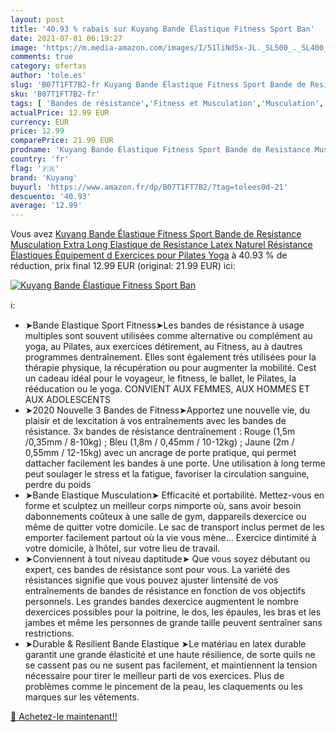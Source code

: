 ```yaml
---
layout: post
title: '40.93 % rabais sur Kuyang Bande Élastique Fitness Sport Ban'
date: 2021-07-01 06:19:27
image: 'https://m.media-amazon.com/images/I/51liNd5x-JL._SL500_._SL400_.jpg'
comments: true
category: ofertas
author: 'tole.es'
slug: 'B07T1FT7B2-fr Kuyang Bande Élastique Fitness Sport Bande de Resistance...'
sku: 'B07T1FT7B2-fr'
tags: [ 'Bandes de résistance','Fitness et Musculation','Musculation','Sports et Loisirs','kuyang', ]
actualPrice: 12.99 EUR
currency: EUR
price: 12.99
comparePrice: 21.99 EUR
prodname: 'Kuyang Bande Élastique Fitness Sport Bande de Resistance Musculation Extra Long Elastique de Resistance Latex Naturel Résistance Élastiques Équipement d Exercices pour Pilates Yoga'
country: 'fr'
flag: '🇫🇷'
brand: 'Kuyang'
buyurl: 'https://www.amazon.fr/dp/B07T1FT7B2/?tag=tolees0d-21'
descuento: '40.93'
average: '12.99'
---
```


Vous avez [Kuyang Bande Élastique Fitness Sport Bande de Resistance Musculation Extra Long Elastique de Resistance Latex Naturel Résistance Élastiques Équipement d Exercices pour Pilates Yoga](https://www.amazon.fr/dp/B07T1FT7B2/?tag=tolees0d-21)  à  40.93 % de réduction, prix final  12.99 EUR (original: 21.99 EUR) ici:

[![Kuyang Bande Élastique Fitness Sport Ban](https://m.media-amazon.com/images/I/51liNd5x-JL._SL500_._SL400_.jpg)](https://www.amazon.fr/dp/B07T1FT7B2/?tag=tolees0d-21)

ℹ️:

- ➤Bande Elastique Sport Fitness➤Les bandes de résistance à usage multiples sont souvent utilisées comme alternative ou complément au yoga, au Pilates, aux exercices détirement, au Fitness, au à dautres programmes dentraînement. Elles sont également très utilisées pour la thérapie physique, la récupération ou pour augmenter la mobilité. Cest un cadeau idéal pour le voyageur, le fitness, le ballet, le Pilates, la rééducation ou le yoga. CONVIENT AUX FEMMES, AUX HOMMES ET AUX ADOLESCENTS
- ➤2020 Nouvelle 3 Bandes de Fitness➤Apportez une nouvelle vie, du plaisir et de lexcitation à vos entraînements avec les bandes de résistance. 3x bandes de résistance dentraînement : Rouge (1,5m /0,35mm / 8-10kg) ; Bleu (1,8m / 0,45mm / 10-12kg) ; Jaune (2m / 0,55mm / 12-15kg) avec un ancrage de porte pratique, qui permet dattacher facilement les bandes à une porte. Une utilisation à long terme peut soulager le stress et la fatigue, favoriser la circulation sanguine, perdre du poids
- ➤Bande Elastique Musculation➤ Efficacité et portabilité. Mettez-vous en forme et sculptez un meilleur corps nimporte où, sans avoir besoin dabonnements coûteux à une salle de gym, dappareils dexercice ou même de quitter votre domicile. Le sac de transport inclus permet de les emporter facilement partout où la vie vous mène... Exercice dintimité à votre domicile, à lhôtel, sur votre lieu de travail.
- ➤Conviennent à tout niveau daptitude➤ Que vous soyez débutant ou expert, ces bandes de résistance sont pour vous. La variété des résistances signifie que vous pouvez ajuster lintensité de vos entraînements de bandes de résistance en fonction de vos objectifs personnels. Les grandes bandes dexercice augmentent le nombre dexercices possibles pour la poitrine, le dos, les épaules, les bras et les jambes et même les personnes de grande taille peuvent sentraîner sans restrictions.
- ➤Durable & Resilient Bande Elastique ➤Le matériau en latex durable garantit une grande élasticité et une haute résilience, de sorte quils ne se cassent pas ou ne susent pas facilement, et maintiennent la tension nécessaire pour tirer le meilleur parti de vos exercices. Plus de problèmes comme le pincement de la peau, les claquements ou les marques sur les vêtements.

[🛒 Achetez-le maintenant!!](https://www.amazon.fr/dp/B07T1FT7B2/?tag=tolees0d-21)

